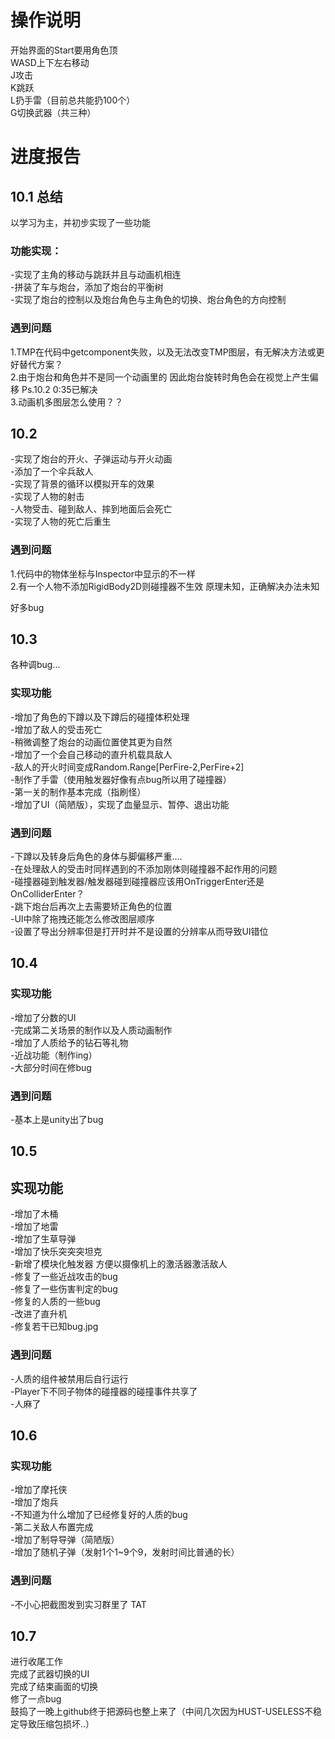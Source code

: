 # 操作说明  
开始界面的Start要用角色顶  
WASD上下左右移动  
J攻击  
K跳跃  
L扔手雷（目前总共能扔100个）  
G切换武器（共三种）  

# 进度报告
## 10.1 总结
以学习为主，并初步实现了一些功能

### 功能实现：
-实现了主角的移动与跳跃并且与动画机相连  
-拼装了车与炮台，添加了炮台的平衡树  
-实现了炮台的控制以及炮台角色与主角色的切换、炮台角色的方向控制  

### 遇到问题  
1.TMP在代码中getcomponent失败，以及无法改变TMP图层，有无解决方法或更好替代方案？  
2.由于炮台和角色并不是同一个动画里的 因此炮台旋转时角色会在视觉上产生偏移    Ps.10.2 0:35已解决   
3.动画机多图层怎么使用？？  


  
  
## 10.2  
-实现了炮台的开火、子弹运动与开火动画  
-添加了一个伞兵敌人  
-实现了背景的循环以模拟开车的效果  
-实现了人物的射击  
-人物受击、碰到敌人、摔到地面后会死亡  
-实现了人物的死亡后重生  



### 遇到问题  
1.代码中的物体坐标与Inspector中显示的不一样  
2.有一个人物不添加RigidBody2D则碰撞器不生效 原理未知，正确解决办法未知  
  
  好多bug  
## 10.3  
各种调bug...  
### 实现功能  
-增加了角色的下蹲以及下蹲后的碰撞体积处理  
-增加了敌人的受击死亡  
-稍微调整了炮台的动画位置使其更为自然  
-增加了一个会自己移动的直升机载具敌人  
-敌人的开火时间变成Random.Range[PerFire-2,PerFire+2]  
-制作了手雷（使用触发器好像有点bug所以用了碰撞器）  
-第一关的制作基本完成（指刷怪）  
-增加了UI（简陋版），实现了血量显示、暂停、退出功能  





### 遇到问题  
-下蹲以及转身后角色的身体与脚偏移严重....  
-在处理敌人的受击时同样遇到的不添加刚体则碰撞器不起作用的问题  
-碰撞器碰到触发器/触发器碰到碰撞器应该用OnTriggerEnter还是OnColliderEnter？  
-跳下炮台后再次上去需要矫正角色的位置  
-UI中除了拖拽还能怎么修改图层顺序  
-设置了导出分辨率但是打开时并不是设置的分辨率从而导致UI错位  

## 10.4  
### 实现功能  
-增加了分数的UI  
-完成第二关场景的制作以及人质动画制作  
-增加了人质给予的钻石等礼物  
-近战功能（制作ing）  
-大部分时间在修bug  
  
### 遇到问题  
-基本上是unity出了bug 

## 10.5  
## 实现功能   
-增加了木桶  
-增加了地雷  
-增加了生草导弹  
-增加了快乐突突突坦克  
-新增了模块化触发器 方便以摄像机上的激活器激活敌人  
-修复了一些近战攻击的bug  
-修复了一些伤害判定的bug  
-修复的人质的一些bug  
-改进了直升机  
-修复若干已知bug.jpg  

### 遇到问题  
-人质的组件被禁用后自行运行  
-Player下不同子物体的碰撞器的碰撞事件共享了  
-人麻了  
  
  ## 10.6  
  ### 实现功能   
  -增加了摩托侠  
  -增加了炮兵  
  -不知道为什么增加了已经修复好的人质的bug  
  -第二关敌人布置完成  
  -增加了制导导弹（简陋版）   
  -增加了随机子弹（发射1个1~9个9，发射时间比普通的长）  
  
    
  ### 遇到问题  
  -不小心把截图发到实习群里了  TAT  
  ## 10.7  
  进行收尾工作  
  完成了武器切换的UI  
  完成了结束画面的切换  
  修了一点bug  
  鼓捣了一晚上github终于把源码也整上来了（中间几次因为HUST-USELESS不稳定导致压缩包损坏..）  
  
      
        
        
          
            
              
                
                  
                    
                      
                        

  
  
  
  
  
  
  
  
  
  
  
  
  
  
  
  
 
  






